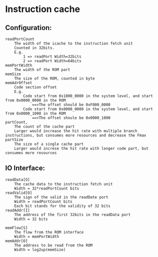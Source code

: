 # Instruction cache

## Configuration:
    readPortCount
        The width of the icache to the instruction fetch unit
        Counted in 32bits.
        E.g. 
            1 => readPort Width=32bits
            2 => readPort Width=64bits
    memPortWidth
        The width of the ROM part
    memSize
        The size of the ROM, counted in byte
    memAdrOffset
        Code section offset
        E.g.
            Code start from 0x1000_0000 in the system level, and start from 0x0000_0000 in the ROM
                ==>The offset should be 0xF000_0000
            Code start from 0x0000_0000 in the system level, and start from 0x0000_1000 in the ROM
                ==>The offset shoule be 0x0000_1000
    partCount,
        The count of the cache part
        Larger would increase the hit rate with multiple branch instructions, but consumes more resources and decrease the Fmax
    partSize
        The size of a single cache part
        Larger would increse the hit rate with longer code part, but consumes more resources

## IO Interface:
    readData[O]
        The cache data to the instruction fetch unit
        Width = 32*readPortCount bits
    readValid[O]
        The sign of the valid in the readDate port
        Width = readPortCount bits
        Each bit stands for the validity of 32 bits
    readAddr[I]
        The address of the first 32bits in the readData port
        Width = 32 bits

    memFlow[S]
        The flow from the ROM interface
        Width = memPortWidth
    memAddr[O]
        The address to be read from the ROM
        Width = log2up(memSize)
